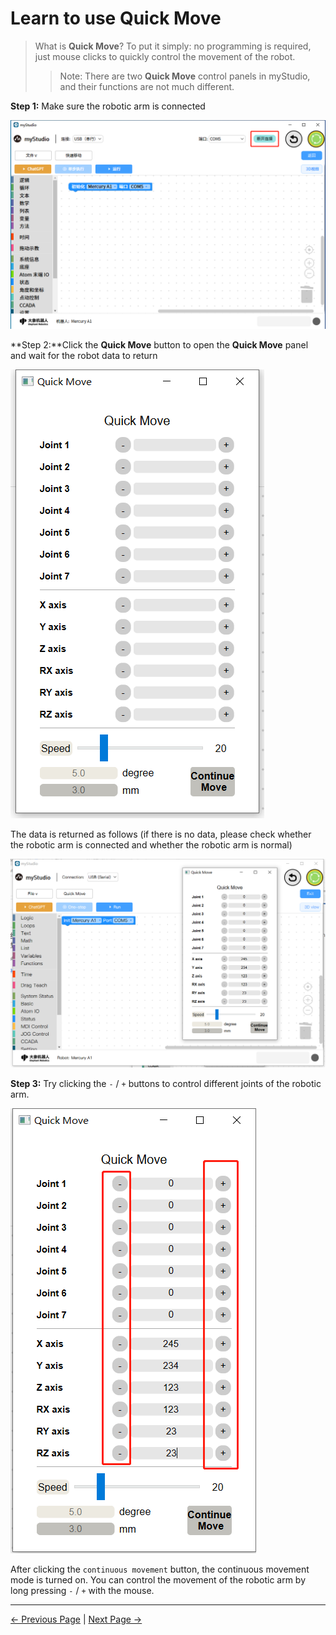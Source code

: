 # Learn to use Quick Move

> What is **Quick Move**? To put it simply: no programming is required, just mouse clicks to quickly control the movement of the robot.
>
> > Note: There are two **Quick Move** control panels in myStudio, and their functions are not much different.



**Step 1:** Make sure the robotic arm is connected

<img src="..\..\..\..\resources\5-BasicApplication\5.2-ApplicationUse\5.2.1-mystudio\1-myblockly\images\quickMove\1.png" />



**Step 2:**Click the **Quick Move** button to open the **Quick Move** panel and wait for the robot data to return

<img src="..\..\..\..\resources\5-BasicApplication\5.2-ApplicationUse\5.2.1-mystudio\1-myblockly\images\quickMove\2.png" />



The data is returned as follows (if there is no data, please check whether the robotic arm is connected and whether the robotic arm is normal)

<img src="..\..\..\..\resources\5-BasicApplication\5.2-ApplicationUse\5.2.1-mystudio\1-myblockly\images\quickMove\3.png" />





**Step 3:** Try clicking the `-` / `+` buttons to control different joints of the robotic arm.

<img src="..\..\..\..\resources\5-BasicApplication\5.2-ApplicationUse\5.2.1-mystudio\1-myblockly\images\quickMove\4.png" />



After clicking the `continuous movement` button, the continuous movement mode is turned on. You can control the movement of the robotic arm by long pressing `-` / `+` with the mouse.


---

[← Previous Page](./3-littleCase.md) | [Next Page →](./5-chatGPT.md)